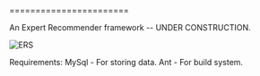 =======================

An Expert Recommender framework -- UNDER CONSTRUCTION.

![ERS](https://github.com/rwth-acis/Recommendation-Service/blob/master/res/under_construction.png)


Requirements:
MySql - For storing data.
Ant - For build system.